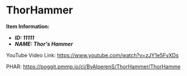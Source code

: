 # ThorHammer

**Item Information:**

- ***ID: 11111***
- ***NAME: Thor's Hammer***


YouTube Video Link: https://www.youtube.com/watch?v=zJY1e5FvXDs

PHAR: https://poggit.pmmp.io/ci/ByAlperenS/ThorHammer/ThorHamme
